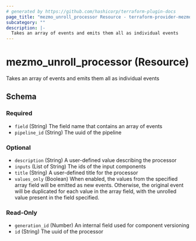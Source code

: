 ```yaml
---
# generated by https://github.com/hashicorp/terraform-plugin-docs
page_title: "mezmo_unroll_processor Resource - terraform-provider-mezmo"
subcategory: ""
description: |-
  Takes an array of events and emits them all as individual events
---
```


# mezmo_unroll_processor (Resource)

Takes an array of events and emits them all as individual events



<!-- schema generated by tfplugindocs -->
## Schema

### Required

- `field` (String) The field name that contains an array of events
- `pipeline_id` (String) The uuid of the pipeline

### Optional

- `description` (String) A user-defined value describing the processor
- `inputs` (List of String) The ids of the input components
- `title` (String) A user-defined title for the processor
- `values_only` (Boolean) When enabled, the values from the specified array field will be emitted as new events. Otherwise, the original event will be duplicated for each value in the array field, with the unrolled value present in the field specified.

### Read-Only

- `generation_id` (Number) An internal field used for component versioning
- `id` (String) The uuid of the processor


